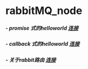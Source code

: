 # rabbitMQ_node

##### - promise 式的helloworld [连接](https://github.com/OctoberCity/rabbitMQ_node/tree/master/helloRabbitMq)
##### - callback 式的helloworld [连接](https://github.com/OctoberCity/rabbitMQ_node/tree/master/RMQVCallback)
##### - 关于rabbit路由 [连接](https://github.com/OctoberCity/rabbitMQ_node/tree/master/routerRabbit)
